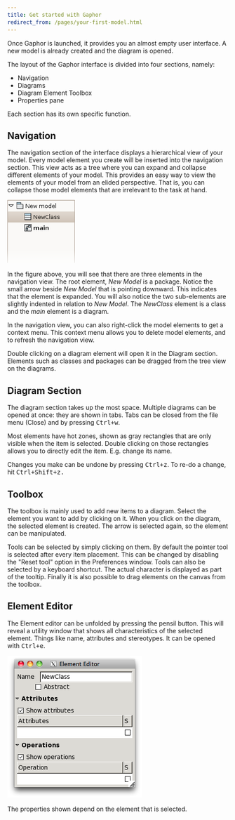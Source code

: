 ```yaml
---
title: Get started with Gaphor
redirect_from: /pages/your-first-model.html
---
```


Once Gaphor is launched, it provides you an almost empty user interface.
A new model is already created and the diagram is opened.

The layout of the Gaphor interface is divided into four sections,
namely:

-   Navigation
-   Diagrams
-   Diagram Element Toolbox
-   Properties pane

Each section has its own specific function.

## Navigation

The navigation section of the interface displays a hierarchical view of
your model. Every model element you create will be inserted into the
navigation section. This view acts as a tree where you can expand and
collapse different elements of your model. This provides an easy way to
view the elements of your model from an elided perspective. That is, you
can collapse those model elements that are irrelevant to the task at
hand.

![image](/images/gaphor-treeview.png)

In the figure above, you will see that there are three elements in
the navigation view. The root element, _New Model_ is a package. Notice
the small arrow beside _New Model_ that is pointing downward. This
indicates that the element is expanded. You will also notice the two
sub-elements are slightly indented in relation to _New Model_. The
_NewClass_ element is a class and the _main_ element is a diagram.

In the navigation view, you can also right-click the model elements to
get a context menu. This context menu allows you to delete model
elements, and to refresh the navigation view.

Double clicking on a diagram element will open it in the Diagram
section. Elements such as classes and packages can be dragged from the
tree view on the diagrams.

## Diagram Section

The diagram section takes up the most space. Multiple diagrams can be
opened at once: they are shown in tabs. Tabs can be closed from the file
menu (Close) and by pressing <kbd>Ctrl+w</kbd>.

Most elements have hot zones, shown as gray rectangles that are only
visible when the item is selected. Double clicking on those rectangles
allows you to directly edit the item. E.g. change its name.

Changes you make can be undone by pressing <kbd>Ctrl+z</kbd>. To re-do a change, hit
<kbd>Ctrl+Shift+z<kbd>.

## Toolbox

The toolbox is mainly used to add new items to a diagram. Select
the element you want to add by clicking on it. When you click on the
diagram, the selected element is created. The arrow is selected again,
so the element can be manipulated.

Tools can be selected by simply clicking on them. By default the pointer
tool is selected after every item placement. This can be changed by
disabling the "Reset tool" option in the Preferences window. Tools can
also be selected by a keyboard shortcut. The actual character is displayed
as part of the tooltip. Finally it is also possible to drag elements on the
canvas from the toolbox.

## Element Editor

The Element editor can be unfolded by pressing the pensil button. This will reveal a
utility window that shows all characteristics of the selected element.
Things like name, attributes and stereotypes. It can be opened with
<kbd>Ctrl+e</kbd>.

![image](/images/elementeditor.png)

The properties shown depend on the element that is selected.
